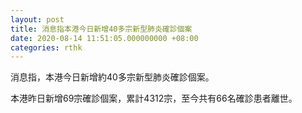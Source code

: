 ```yaml
---
layout: post
title: 消息指本港今日新增40多宗新型肺炎確診個案
date: 2020-08-14 11:51:05.000000000 +08:00
categories: rthk
---
```


消息指，本港今日新增約40多宗新型肺炎確診個案。

本港昨日新增69宗確診個案，累計4312宗，至今共有66名確診患者離世。
